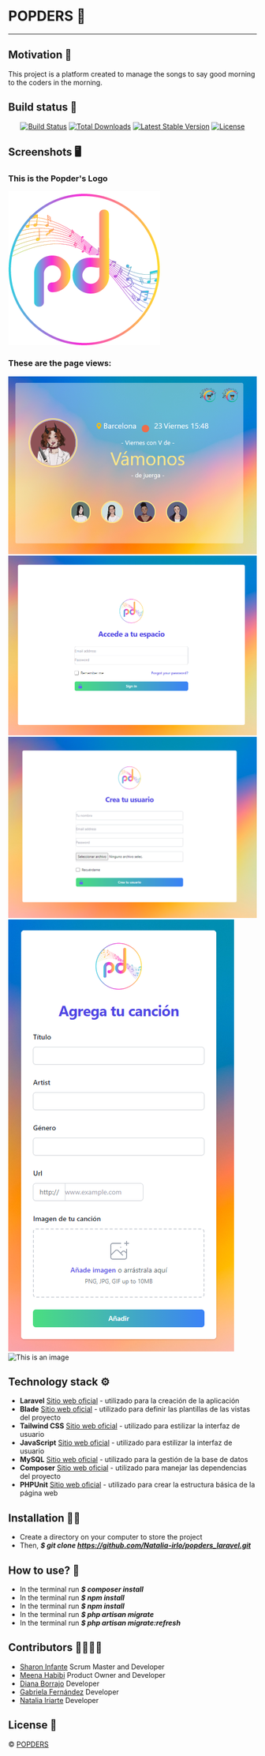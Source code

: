 # POPDERS :musical_score:
***
## Motivation :brain:
This project is a platform created to manage the songs to say good morning to the coders in the morning.

## Build status :page_facing_up:
<p align="center">
<a href="https://github.com/laravel/framework/actions"><img src="https://github.com/laravel/framework/workflows/tests/badge.svg" alt="Build Status"></a>
<a href="https://packagist.org/packages/laravel/framework"><img src="https://img.shields.io/packagist/dt/laravel/framework" alt="Total Downloads"></a>
<a href="https://packagist.org/packages/laravel/framework"><img src="https://img.shields.io/packagist/v/laravel/framework" alt="Latest Stable Version"></a>
<a href="https://packagist.org/packages/laravel/framework"><img src="https://img.shields.io/packagist/l/laravel/framework" alt="License"></a>
</p>

## Screenshots :desktop_computer:
### This is the Popder's Logo
![This is an image](./public/img/icons/logo-popCoder-multicolor.png)

### These are the page views:
![This is an image](./public/img/landings/home.png)
![This is an image](./public/img/landings/acceder.png)
![This is an image](./public/img/landings/crear-usuario.png)
![This is an image](./public/img/landings/agrega-cancion.png)
![This is an image]()

## Technology stack :gear:
* **Laravel** [Sitio web oficial](https://getcomposer.org/) - utilizado para la creación de la aplicación
* **Blade** [Sitio web oficial](https://getcomposer.org/) - utilizado para definir las plantillas de las vistas del proyecto
* **Tailwind CSS** [Sitio web oficial](https://getcomposer.org/) - utilizado para estilizar la interfaz de usuario
* **JavaScript** [Sitio web oficial](https://getcomposer.org/) - utilizado para estilizar la interfaz de usuario
* **MySQL** [Sitio web oficial](https://getcomposer.org/) - utilizado para la gestión de la base de datos
* **Composer** [Sitio web oficial](https://getcomposer.org/) - utilizado para manejar las dependencias del proyecto
* **PHPUnit** [Sitio web oficial](https://getcomposer.org/) - utilizado para crear la estructura básica de la página web

## Installation :mechanic:
* Create a directory on your computer to store the project
* Then, ***$ git clone https://github.com/Natalia-irlo/popders_laravel.git***

## How to use? :key:
* In the terminal run ***$ composer install*** 
* In the terminal run ***$ npm install***
* In the terminal run ***$ npm install***
* In the terminal run ***$ php artisan migrate***
* In the terminal run ***$ php artisan migrate:refresh***

## Contributors :family_woman_woman_girl_girl:
* [Sharon Infante](https://github.com/SharonInfante) Scrum Master and Developer
* [Meena Habibi](https://github.com/123meena-git) Product Owner and Developer
* [Diana Borrajo](https://github.com/Dianab177) Developer
* [Gabriela Fernández](https://github.com/gabyfdez90) Developer
* [Natalia Iriarte](https://github.com/Natalia-irlo) Developer

## License :closed_lock_with_key:
© [POPDERS]()